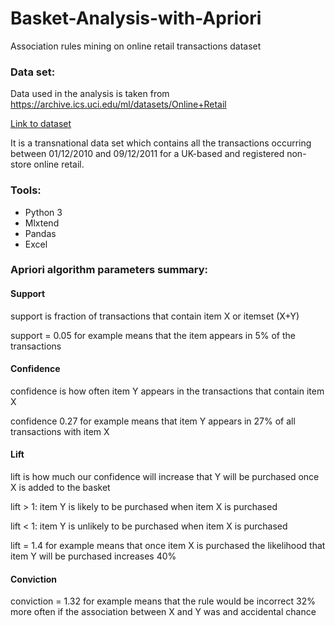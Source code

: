 # Basket-Analysis-with-Apriori
Association rules mining on online retail transactions dataset

### Data set:
Data used in the analysis is taken from https://archive.ics.uci.edu/ml/datasets/Online+Retail

[Link to dataset](https://archive.ics.uci.edu/ml/machine-learning-databases/00352/)

It is a transnational data set which contains all the transactions occurring between 01/12/2010 and 09/12/2011 for a UK-based and registered non-store online retail.



### Tools:
* Python 3
* Mlxtend
* Pandas
* Excel



### Apriori algorithm parameters summary:

#### Support 
support is fraction of transactions that contain item X or itemset (X+Y)

support = 0.05 for example means that the item appears in 5% of the transactions

#### Confidence 
confidence is how often item Y appears in the transactions that contain item X

confidence 0.27 for example means that item Y appears in 27% of all transactions with item X

#### Lift 
lift is how much our confidence will increase that Y will be purchased once X is added to the basket

lift > 1: item Y is likely to be purchased when item X is purchased

lift < 1: item Y is unlikely to be purchased when item X is purchased

lift = 1.4 for example means that once item X is purchased the likelihood that item Y will be purchased increases 40%

#### Conviction 
conviction = 1.32 for example means that the rule would be incorrect 32% more often if the association between X and Y was and accidental chance
